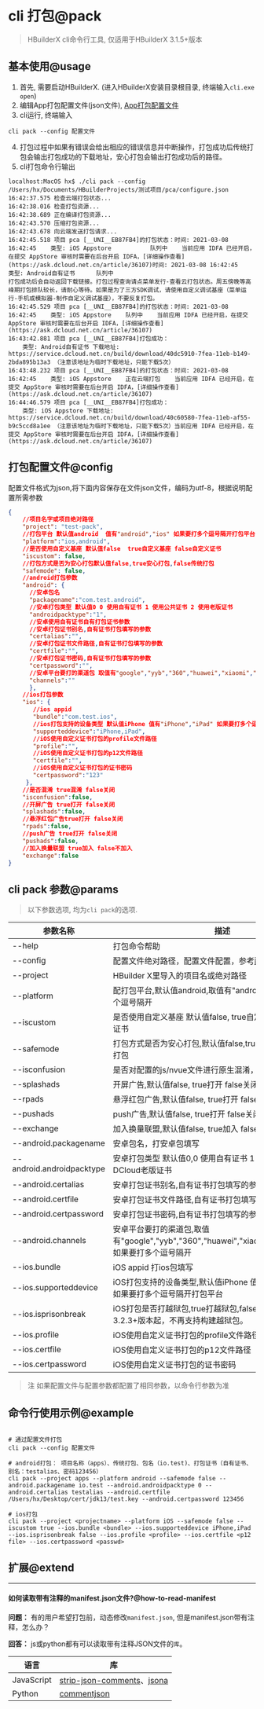# cli 打包@pack

> HBuilderX cli命令行工具, 仅适用于HBuilderX 3.1.5+版本

## 基本使用@usage

1. 首先, 需要启动HBuilderX. (进入HBuilderX安装目录根目录, 终端输入`cli.exe open`)
2. 编辑App打包配置文件(json文件), [App打包配置文件](/cli/pack?id=config)
3. cli运行, 终端输入
```shell
cli pack --config 配置文件
```
4. 打包过程中如果有错误会给出相应的错误信息并中断操作，打包成功后传统打包会输出打包成功的下载地址，安心打包会输出打包成功后的路径。
5. cli打包命令行输出
```
localhost:MacOS hx$ ./cli pack --config /Users/hx/Documents/HBuilderProjects/测试项目/pca/configure.json
16:42:37.575 检查云端打包状态...
16:42:38.016 检查打包资源...
16:42:38.689 正在编译打包资源...
16:42:43.570 压缩打包资源...
16:42:43.678 向云端发送打包请求...
16:42:45.518 项目 pca [__UNI__EB87FB4]的打包状态：时间: 2021-03-08 16:42:45    类型: iOS Appstore    		队列中    当前应用 IDFA 已经开启，在提交 AppStore 审核时需要在后台开启 IDFA，[详细操作查看](https://ask.dcloud.net.cn/article/36107)时间: 2021-03-08 16:42:45    类型: Android自有证书    	队列中    
打包成功后会自动返回下载链接。打包过程查询请点菜单发行-查看云打包状态。周五傍晚等高峰期打包排队较长，请耐心等待。如果是为了三方SDK调试，请使用自定义调试基座（菜单运行-手机或模拟器-制作自定义调试基座），不要反复打包。
16:42:45.529 项目 pca [__UNI__EB87FB4]的打包状态：时间: 2021-03-08 16:42:45    类型: iOS Appstore    队列中    当前应用 IDFA 已经开启，在提交 AppStore 审核时需要在后台开启 IDFA，[详细操作查看](https://ask.dcloud.net.cn/article/36107)
16:43:42.881 项目 pca [__UNI__EB87FB4]打包成功：
    类型: Android自有证书 下载地址: https://service.dcloud.net.cn/build/download/40dc5910-7fea-11eb-b149-2bda895b13a3 （注意该地址为临时下载地址，只能下载5次）
16:43:48.232 项目 pca [__UNI__EB87FB4]的打包状态：时间: 2021-03-08 16:42:45    类型: iOS Appstore    正在云端打包    当前应用 IDFA 已经开启，在提交 AppStore 审核时需要在后台开启 IDFA，[详细操作查看](https://ask.dcloud.net.cn/article/36107)
16:44:46.579 项目 pca [__UNI__EB87FB4]打包成功：
    类型: iOS Appstore 下载地址: https://service.dcloud.net.cn/build/download/40c60580-7fea-11eb-af55-b9c5ccd8a1ee （注意该地址为临时下载地址，只能下载5次）当前应用 IDFA 已经开启，在提交 AppStore 审核时需要在后台开启 IDFA，[详细操作查看](https://ask.dcloud.net.cn/article/36107)
```

## 打包配置文件@config

配置文件格式为json,将下面内容保存在文件json文件，编码为utf-8，根据说明配置所需参数

```json
{
    //项目名字或项目绝对路径
    "project": "test-pack",
    //打包平台 默认值android  值有"android","ios" 如果要打多个逗号隔开打包平台
    "platform":"ios,android",
    //是否使用自定义基座 默认值false  true自定义基座 false自定义证书
    "iscustom": false,
    //打包方式是否为安心打包默认值false,true安心打包,false传统打包
    "safemode": false,
    //android打包参数
    "android": {
      //安卓包名
      "packagename":"com.test.android",
      //安卓打包类型 默认值0 0 使用自有证书 1 使用公共证书 2 使用老版证书
      "androidpacktype":"1",
      //安卓使用自有证书自有打包证书参数
      //安卓打包证书别名,自有证书打包填写的参数
      "certalias":"",
      //安卓打包证书文件路径,自有证书打包填写的参数
      "certfile":"",
      //安卓打包证书密码,自有证书打包填写的参数
      "certpassword":"",
      //安卓平台要打的渠道包 取值有"google","yyb","360","huawei","xiaomi","oppo","vivo"，如果要打多个逗号隔开
      "channels":""
      },
    //ios打包参数
    "ios": {
       //ios appid
       "bundle":"com.test.ios",
       //ios打包支持的设备类型 默认值iPhone 值有"iPhone","iPad" 如果要打多个逗号隔开打包平台
       "supporteddevice":"iPhone,iPad",
       //iOS使用自定义证书打包的profile文件路径
       "profile":"",
       //iOS使用自定义证书打包的p12文件路径
       "certfile":"",
       //iOS使用自定义证书打包的证书密码
       "certpassword":"123"
     },
    //是否混淆 true混淆 false关闭
    "isconfusion":false,
    //开屏广告 true打开 false关闭
    "splashads":false,
    //悬浮红包广告true打开 false关闭
    "rpads":false,
    //push广告 true打开 false关闭
    "pushads":false,
    //加入换量联盟 true加入 false不加入
    "exchange":false
}
```

## cli pack 参数@params

> 以下参数选项, 均为`cli pack`的选项.

|参数名称	    |描述	    |
|--			|--			|
|--help	|打包命令帮助		|
|--config	|配置文件绝对路径，配置文件配置，参考[配置文件](/cli/pack?id=config)	|
|--project	|HBuilder X里导入的项目名或绝对路径		|
|--platform	|配打包平台,默认值android,取值有"android","ios"如果要打多个逗号隔开		|
|--iscustom	|是否使用自定义基座 默认值false, true自定义基座 false自定义证书		|
|--safemode	|打包方式是否为安心打包,默认值false,true安心打包,false传统打包		|
|--isconfusion  | 是否对配置的js/nvue文件进行原生混淆，true打开 false关闭|
|--splashads	|开屏广告,默认值false, true打开 false关闭		|
|--rpads	|悬浮红包广告,默认值false, true打开 false关闭		|
|--pushads	|push广告,默认值false, true打开 false关闭		|
|--exchange	|加入换量联盟,默认值false, true加入 false不加入		|
|--android.packagename	|安卓包名，打安卓包填写		|
|--android.androidpacktype	|安卓打包类型 默认值0,0 使用自有证书 1 使用公共证书 2 使用DCloud老版证书	|
|--android.certalias	|安卓打包证书别名,自有证书打包填写的参数		|
|--android.certfile	|安卓打包证书文件路径,自有证书打包填写的参数		|
|--android.certpassword	|安卓打包证书密码,自有证书打包填写的参数		|
|--android.channels	|安卓平台要打的渠道包,取值有"google","yyb","360","huawei","xiaomi","oppo","vivo"，如果要打多个逗号隔开		|
|--ios.bundle	|iOS appid 打ios包填写		|
|--ios.supporteddevice	|iOS打包支持的设备类型,默认值iPhone 值有"iPhone","iPad" 如果要打多个逗号隔开打包平台		|
|--ios.isprisonbreak	|iOS打包是否打越狱包,true打越狱包,false正式包。HBuilderX 3.2.3+版本起，不再支持构建越狱包。		|
|--ios.profile	|iOS使用自定义证书打包的profile文件路径		|
|--ios.certfile	|iOS使用自定义证书打包的p12文件路径		|
|--ios.certpassword 	|iOS使用自定义证书打包的证书密码		|

> 注 如果配置文件与配置参数都配置了相同参数，以命令行参数为准

## 命令行使用示例@example

```shell

# 通过配置文件打包
cli pack --config 配置文件

# android打包： 项目名称（apps）、传统打包、包名（io.test)、打包证书（自有证书、别名：testalias、密码123456）
cli pack --project apps --platform android --safemode false --android.packagename io.test --android.androidpacktype 0 --android.certalias testalias --android.certfile /Users/hx/Desktop/cert/jdk13/test.key --android.certpassword 123456

# ios打包
cli pack --project <projectname> --platform iOS --safemode false --iscustom true --ios.bundle <bundle> --ios.supporteddevice iPhone,iPad --ios.isprisonbreak false --ios.profile <profile> --ios.certfile <p12 file> --ios.certpassword <passwd>
```

## 扩展@extend
------

#### 如何读取带有注释的manifest.json文件?@how-to-read-manifest

**问题：** 有的用户希望打包前，动态修改`manifest.json`, 但是manifest.json带有注释，怎么办？

**回答：** js或python都有可以读取带有注释JSON文件的`库`。

|	语言|库	|
|--	|--	|
|	JavaScript| [strip-json-comments](https://www.npmjs.com/package/strip-json-comments)、[jsona](https://www.npmjs.com/package/jsona)	|
|	Python | [commentjson](https://www.cnpython.com/pypi/commentjson)	|
